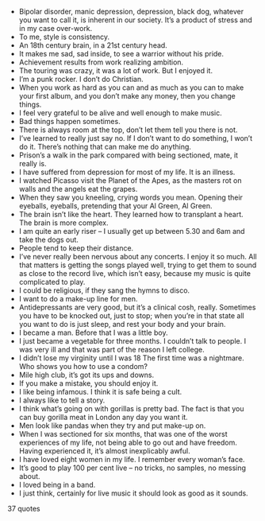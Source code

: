  - Bipolar disorder, manic depression, depression, black dog, whatever you want to call it, is inherent in our society. It’s a product of stress and in my case over-work.
 - To me, style is consistency.
 - An 18th century brain, in a 21st century head.
 - It makes me sad, sad inside, to see a warrior without his pride.
 - Achievement results from work realizing ambition.
 - The touring was crazy, it was a lot of work. But I enjoyed it.
 - I’m a punk rocker. I don’t do Christian.
 - When you work as hard as you can and as much as you can to make your first album, and you don’t make any money, then you change things.
 - I feel very grateful to be alive and well enough to make music.
 - Bad things happen sometimes.
 - There is always room at the top, don’t let them tell you there is not.
 - I’ve learned to really just say no. If I don’t want to do something, I won’t do it. There’s nothing that can make me do anything.
 - Prison’s a walk in the park compared with being sectioned, mate, it really is.
 - I have suffered from depression for most of my life. It is an illness.
 - I watched Picasso visit the Planet of the Apes, as the masters rot on walls and the angels eat the grapes.
 - When they saw you kneeling, crying words you mean. Opening their eyeballs, eyeballs, pretending that your Al Green, Al Green.
 - The brain isn’t like the heart. They learned how to transplant a heart. The brain is more complex.
 - I am quite an early riser – I usually get up between 5.30 and 6am and take the dogs out.
 - People tend to keep their distance.
 - I’ve never really been nervous about any concerts. I enjoy it so much. All that matters is getting the songs played well, trying to get them to sound as close to the record live, which isn’t easy, because my music is quite complicated to play.
 - I could be religious, if they sang the hymns to disco.
 - I want to do a make-up line for men.
 - Antidepressants are very good, but it’s a clinical cosh, really. Sometimes you have to be knocked out, just to stop; when you’re in that state all you want to do is just sleep, and rest your body and your brain.
 - I became a man. Before that I was a little boy.
 - I just became a vegetable for three months. I couldn’t talk to people. I was very ill and that was part of the reason I left college.
 - I didn’t lose my virginity until I was 18 The first time was a nightmare. Who shows you how to use a condom?
 - Mile high club, it’s got its ups and downs.
 - If you make a mistake, you should enjoy it.
 - I like being infamous. I think it is safe being a cult.
 - I always like to tell a story.
 - I think what’s going on with gorillas is pretty bad. The fact is that you can buy gorilla meat in London any day you want it.
 - Men look like pandas when they try and put make-up on.
 - When I was sectioned for six months, that was one of the worst experiences of my life, not being able to go out and have freedom. Having experienced it, it’s almost inexplicably awful.
 - I have loved eight women in my life. I remember every woman’s face.
 - It’s good to play 100 per cent live – no tricks, no samples, no messing about.
 - I loved being in a band.
 - I just think, certainly for live music it should look as good as it sounds.

37 quotes